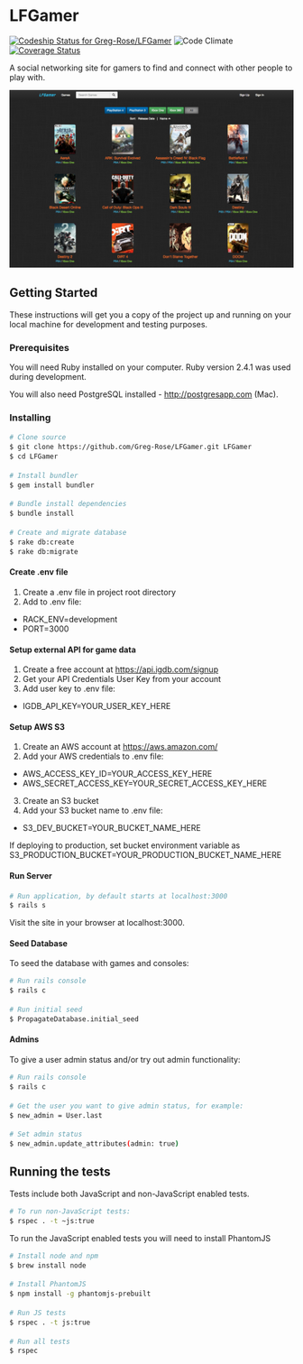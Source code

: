 # LFGamer

[![Codeship Status for Greg-Rose/LFGamer](https://app.codeship.com/projects/7818bf70-3f49-0135-80bf-5264315189ea/status?branch=master)](https://app.codeship.com/projects/229751)
![Code Climate](https://codeclimate.com/github/Greg-Rose/LFGamer.png)
[![Coverage Status](https://coveralls.io/repos/github/Greg-Rose/LFGamer/badge.svg?branch=master)](https://coveralls.io/github/Greg-Rose/LFGamer?branch=master)

A social networking site for gamers to find and connect with other people to play with.

![alt text](/demo-screenshot.png "Demo Screenshot")

## Getting Started

These instructions will get you a copy of the project up and running on your local machine for development and testing purposes.

### Prerequisites

You will need Ruby installed on your computer. Ruby version 2.4.1 was used during development.

You will also need PostgreSQL installed - http://postgresapp.com (Mac).

### Installing

```bash
# Clone source
$ git clone https://github.com/Greg-Rose/LFGamer.git LFGamer
$ cd LFGamer

# Install bundler
$ gem install bundler

# Bundle install dependencies
$ bundle install

# Create and migrate database
$ rake db:create
$ rake db:migrate
```

#### Create .env file

1. Create a .env file in project root directory
2. Add to .env file:
  * RACK_ENV=development
  * PORT=3000

#### Setup external API for game data

1. Create a free account at https://api.igdb.com/signup
2. Get your API Credentials User Key from your account
3. Add user key to .env file:
  * IGDB_API_KEY=YOUR_USER_KEY_HERE

#### Setup AWS S3

1. Create an AWS account at https://aws.amazon.com/
2. Add your AWS credentials to .env file:
  * AWS_ACCESS_KEY_ID=YOUR_ACCESS_KEY_HERE
  * AWS_SECRET_ACCESS_KEY=YOUR_SECRET_ACCESS_KEY_HERE
3. Create an S3 bucket
4. Add your S3 bucket name to .env file:
  * S3_DEV_BUCKET=YOUR_BUCKET_NAME_HERE

If deploying to production, set bucket environment variable as S3_PRODUCTION_BUCKET=YOUR_PRODUCTION_BUCKET_NAME_HERE

#### Run Server

```bash
# Run application, by default starts at localhost:3000
$ rails s
```

Visit the site in your browser at localhost:3000.

#### Seed Database

To seed the database with games and consoles:

```bash
# Run rails console
$ rails c

# Run initial seed
$ PropagateDatabase.initial_seed
```

#### Admins

To give a user admin status and/or try out admin functionality:

```bash
# Run rails console
$ rails c

# Get the user you want to give admin status, for example:
$ new_admin = User.last

# Set admin status
$ new_admin.update_attributes(admin: true)
```

## Running the tests

Tests include both JavaScript and non-JavaScript enabled tests.

```bash
# To run non-JavaScript tests:
$ rspec . -t ~js:true
```

To run the JavaScript enabled tests you will need to install PhantomJS

```bash
# Install node and npm
$ brew install node

# Install PhantomJS
$ npm install -g phantomjs-prebuilt

# Run JS tests
$ rspec . -t js:true

# Run all tests
$ rspec
```
